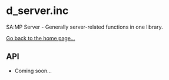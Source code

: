 # d_server.inc
SA:MP Server - Generally server-related functions in one library.

[Go back to the home page...](../README.md)
## API
- Coming soon...
